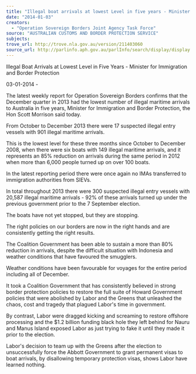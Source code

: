 ```yaml
---
title: "Illegal boat arrivals at lowest Level in five years - Minister for Immigration and Border Protection"
date: "2014-01-03"
creators:
  - "Operation Sovereign Borders Joint Agency Task Force"
source: "AUSTRALIAN CUSTOMS AND BORDER PROTECTION SERVICE"
subjects:
trove_url: http://trove.nla.gov.au/version/211403060
source_url: http://parlinfo.aph.gov.au/parlInfo/search/display/display.w3p;query=Id%3A%22media/pressrel/3011353%22
---
```


 Illegal Boat Arrivals at Lowest Level in Five Years -  Minister for Immigration and Border Protection 

 03-01-2014 -  

 The latest weekly report for Operation Sovereign Borders confirms that the December quarter  in 2013 had the lowest number of illegal maritime arrivals to Australia in five years, Minister  for Immigration and Border Protection, the Hon Scott Morrison said today. 

 From October to December 2013 there were 17 suspected illegal entry vessels with 901 illegal  maritime arrivals. 

 This is the lowest level for these three months since October to December 2008, when there  were six boats with 149 illegal maritime arrivals, and it represents an 85% reduction on arrivals  during the same period in 2012 when more than 6,000 people turned up on over 100 boats. 

 In the latest reporting period there were once again no IMAs transferred to immigration  authorities from SIEVs. 

 In total throughout 2013 there were 300 suspected illegal entry vessels with 20,587 illegal  maritime arrivals - 92% of these arrivals turned up under the previous government prior to the  7 September election. 

 The boats have not yet stopped, but they are stopping. 

 The right policies on our borders are now in the right hands and are consistently getting the  right results. 

 The Coalition Government has been able to sustain a more than 80% reduction in arrivals,  despite the difficult situation with Indonesia and weather conditions that have favoured the  smugglers. 

 Weather conditions have been favourable for voyages for the entire period including all of  December. 

 It took a Coalition Government that has consistently believed in strong border protection  policies to restore the full suite of Howard Government policies that were abolished by Labor  and the Greens that unleashed the chaos, cost and tragedy that plagued Labor's time in  government. 

 By contrast, Labor were dragged kicking and screaming to restore offshore processing and the  $1.2 billion funding black hole they left behind for Nauru and Manus Island exposed Labor as  just trying to fake it until they made it prior to the election. 

 Labor's decision to team up with the Greens after the election to unsuccessfully force the  Abbott Government to grant permanent visas to boat arrivals, by disallowing temporary  protection visas, shows Labor have learned nothing. 

 

